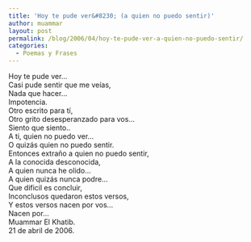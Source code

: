 ```yaml
---
title: 'Hoy te pude ver&#8230; (a quien no puedo sentir)'
author: muammar
layout: post
permalink: /blog/2006/04/hoy-te-pude-ver-a-quien-no-puedo-sentir/
categories:
  - Poemas y Frases
---
```

Hoy te pude ver&#8230;  
Casi pude sentir que me veías,  
Nada que hacer&#8230;  
Impotencia.  
Otro escrito para tí,  
Otro grito desesperanzado para vos&#8230;  
Siento que siento..  
A ti, quien no puedo ver&#8230;  
O quizás quien no puedo sentir.  
Entonces extraño a quien no puedo sentir,  
A la conocida desconocida,  
A quien nunca he olido&#8230;  
A quien quizás nunca podre&#8230;  
Que dificil es concluir,  
Inconclusos quedaron estos versos,  
Y estos versos nacen por vos&#8230;  
Nacen por&#8230;  
Muammar El Khatib.  
21 de abril de 2006.